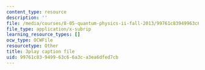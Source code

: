 ```yaml
---
content_type: resource
description: ''
file: /media/courses/8-05-quantum-physics-ii-fall-2013/99761c83949963c66a3ca3ea6dfed7cb_t3r9j7YUFrs.srt
file_type: application/x-subrip
learning_resource_types: []
ocw_type: OCWFile
resourcetype: Other
title: 3play caption file
uid: 99761c83-9499-63c6-6a3c-a3ea6dfed7cb
---
```

